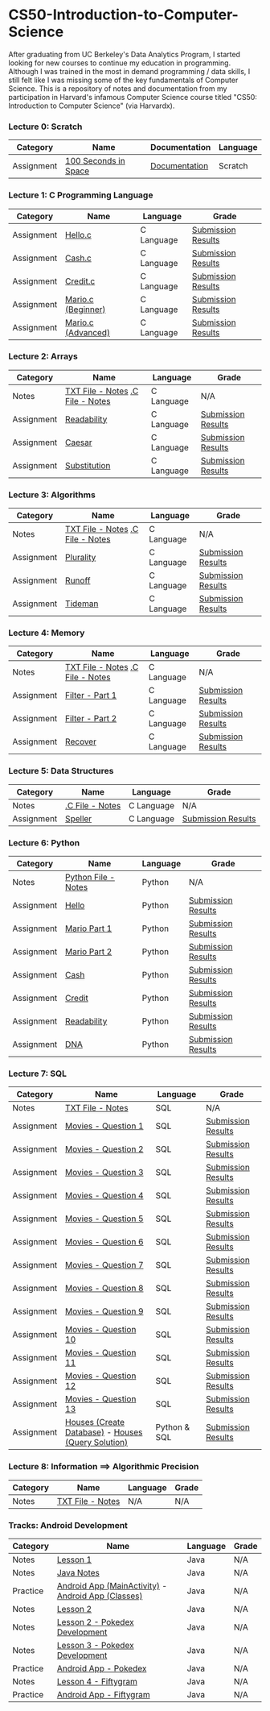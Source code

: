 # CS50-Introduction-to-Computer-Science
After graduating from UC Berkeley's Data Analytics Program, I started looking for new courses to continue my education in programming. Although I was trained in the most in demand programming / data skills, I still felt like I was missing some of the key fundamentals of Computer Science. This is a repository of notes and documentation from my participation in Harvard's infamous Computer Science course titled "CS50: Introduction to Computer Science" (via Harvardx).

### Lecture 0: Scratch
| Category | Name | Documentation | Language |
| ------------- | ------------- | ------------- | ------------- |
| Assignment | [100 Seconds in Space](https://scratch.mit.edu/projects/400619243/) | [Documentation](https://github.com/gianmillare/CS50-Introduction-to-Computer-Science/blob/master/lecture_0/100%20Seconds%20in%20Space.sb3) | Scratch |

### Lecture 1: C Programming Language
| Category | Name | Language | Grade |
| ------------- | ------------- | ------------- | ------------- |
| Assignment | [Hello.c](https://github.com/gianmillare/CS50-Introduction-to-Computer-Science/blob/master/lecture_1/pset1/hello/hello.c) | C Language | [Submission Results](https://github.com/gianmillare/CS50-Introduction-to-Computer-Science/blob/master/lecture_1/results/check50_hello/submission.png) |
| Assignment | [Cash.c](https://github.com/gianmillare/CS50-Introduction-to-Computer-Science/blob/master/lecture_1/pset1/cash/cash.c) | C Language | [Submission Results](https://github.com/gianmillare/CS50-Introduction-to-Computer-Science/blob/master/lecture_1/results/check50_cash/submission.png) |
| Assignment | [Credit.c](https://github.com/gianmillare/CS50-Introduction-to-Computer-Science/blob/master/lecture_1/pset1/credit/credit.c) | C Language | [Submission Results](https://github.com/gianmillare/CS50-Introduction-to-Computer-Science/blob/master/lecture_1/results/check50_credit/submission.png) |
| Assignment | [Mario.c (Beginner)](https://github.com/gianmillare/CS50-Introduction-to-Computer-Science/blob/master/lecture_1/pset1/mario/mario.c) | C Language | [Submission Results](https://github.com/gianmillare/CS50-Introduction-to-Computer-Science/blob/master/lecture_1/results/check50_mario1/submission.png) |
| Assignment | [Mario.c (Advanced)](https://github.com/gianmillare/CS50-Introduction-to-Computer-Science/blob/master/lecture_1/pset1/mario2/mario_pro.c) | C Language | [Submission Results](https://github.com/gianmillare/CS50-Introduction-to-Computer-Science/blob/master/lecture_1/results/check50_mario2/submission.png) |


### Lecture 2: Arrays
| Category | Name | Language | Grade |
| ------------- | ------------- | ------------- | ------------- |
| Notes | [TXT File - Notes](https://github.com/gianmillare/CS50-Introduction-to-Computer-Science/blob/master/lecture_2/notes/lecture_2_shorts.txt) [.C File - Notes](https://github.com/gianmillare/CS50-Introduction-to-Computer-Science/blob/master/lecture_2/notes/lecture_2.c) | C Language | N/A |
| Assignment | [Readability](https://github.com/gianmillare/CS50-Introduction-to-Computer-Science/blob/master/lecture_2/readability/readability.c) | C Language | [Submission Results](https://github.com/gianmillare/CS50-Introduction-to-Computer-Science/blob/master/lecture_2/results/check50_readability/submission.png) |
| Assignment | [Caesar](https://github.com/gianmillare/CS50-Introduction-to-Computer-Science/blob/master/lecture_2/caesar/caesar.c) | C Language | [Submission Results](https://github.com/gianmillare/CS50-Introduction-to-Computer-Science/blob/master/lecture_2/results/check50_caesar/submission.png) |
| Assignment | [Substitution](https://github.com/gianmillare/CS50-Introduction-to-Computer-Science/blob/master/lecture_2/substitution/substitution.c) | C Language | [Submission Results](https://github.com/gianmillare/CS50-Introduction-to-Computer-Science/blob/master/lecture_2/results/check50_substitution/submission.png) |

### Lecture 3: Algorithms
| Category | Name | Language | Grade |
| ------------- | ------------- | ------------- | ------------- |
| Notes | [TXT File - Notes](https://github.com/gianmillare/CS50-Introduction-to-Computer-Science/blob/master/lecture_3/notes/lecture_3.txt) [.C File - Notes](https://github.com/gianmillare/CS50-Introduction-to-Computer-Science/blob/master/lecture_3/notes/lecture_3.c) | C Language | N/A |
| Assignment | [Plurality](https://github.com/gianmillare/CS50-Introduction-to-Computer-Science/blob/master/lecture_3/plurality/plurality.c) | C Language | [Submission Results](https://github.com/gianmillare/CS50-Introduction-to-Computer-Science/blob/master/lecture_3/results/check50_plurality/submission.jpg) |
| Assignment | [Runoff](https://github.com/gianmillare/CS50-Introduction-to-Computer-Science/blob/master/lecture_3/runoff/runoff.c) | C Language | [Submission Results](https://github.com/gianmillare/CS50-Introduction-to-Computer-Science/blob/master/lecture_3/results/check50_runoff/submission.png) |
| Assignment | [Tideman](https://github.com/gianmillare/CS50-Introduction-to-Computer-Science/blob/master/lecture_3/tideman/tideman.c) | C Language | [Submission Results](https://github.com/gianmillare/CS50-Introduction-to-Computer-Science/blob/master/lecture_3/results/check50_tideman/submission.png) |

### Lecture 4: Memory
| Category | Name | Language | Grade |
| ------------- | ------------- | ------------- | ------------- |
| Notes | [TXT File - Notes](https://github.com/gianmillare/CS50-Introduction-to-Computer-Science/blob/master/lecture_4/notes/lecture_4.txt) [.C File - Notes](https://github.com/gianmillare/CS50-Introduction-to-Computer-Science/blob/master/lecture_4/notes/lecture_4.c) | C Language | N/A |
| Assignment | [Filter - Part 1](https://github.com/gianmillare/CS50-Introduction-to-Computer-Science/blob/master/lecture_4/filter_part_1/helpers.c) | C Language | [Submission Results](https://github.com/gianmillare/CS50-Introduction-to-Computer-Science/blob/master/lecture_4/results/check50_filter_1/submission.png) |
| Assignment | [Filter - Part 2](https://github.com/gianmillare/CS50-Introduction-to-Computer-Science/blob/master/lecture_4/filter_part_2/helpers.c) | C Language | [Submission Results](https://github.com/gianmillare/CS50-Introduction-to-Computer-Science/blob/master/lecture_4/results/check50_filter_2/submission.png) |
| Assignment | [Recover](https://github.com/gianmillare/CS50-Introduction-to-Computer-Science/blob/master/lecture_4/recover/recover.c) | C Language | [Submission Results](https://github.com/gianmillare/CS50-Introduction-to-Computer-Science/blob/master/lecture_4/results/check50_recover/submission.png) |

### Lecture 5: Data Structures
| Category | Name | Language | Grade |
| ------------- | ------------- | ------------- | ------------- |
| Notes | [.C File - Notes](https://github.com/gianmillare/CS50-Introduction-to-Computer-Science/blob/master/lecture_5/notes/lecture_5.c) | C Language | N/A |
| Assignment | [Speller](https://github.com/gianmillare/CS50-Introduction-to-Computer-Science/blob/master/lecture_5/speller/dictionary.c) | C Language | [Submission Results](https://github.com/gianmillare/CS50-Introduction-to-Computer-Science/blob/master/lecture_5/results/check50_speller/submission.png) |


### Lecture 6: Python
| Category | Name | Language | Grade |
| ------------- | ------------- | ------------- | ------------- |
| Notes | [Python File - Notes](https://github.com/gianmillare/CS50-Introduction-to-Computer-Science/blob/master/lecture_6/notes/lecture_6.py) | Python | N/A |
| Assignment | [Hello](https://github.com/gianmillare/CS50-Introduction-to-Computer-Science/blob/master/lecture_6/hello/hello.py) | Python | [Submission Results](https://github.com/gianmillare/CS50-Introduction-to-Computer-Science/blob/master/lecture_6/results/check50_hello/submission.png) |
| Assignment | [Mario Part 1](https://github.com/gianmillare/CS50-Introduction-to-Computer-Science/blob/master/lecture_6/mario1/mario.py) | Python | [Submission Results](https://github.com/gianmillare/CS50-Introduction-to-Computer-Science/blob/master/lecture_6/results/check50_mario1/submission.png) |
| Assignment | [Mario Part 2](https://github.com/gianmillare/CS50-Introduction-to-Computer-Science/blob/master/lecture_6/mario2/mario.py) | Python | [Submission Results](https://github.com/gianmillare/CS50-Introduction-to-Computer-Science/blob/master/lecture_6/results/check50_mario2/submission.png) |
| Assignment | [Cash](https://github.com/gianmillare/CS50-Introduction-to-Computer-Science/blob/master/lecture_6/cash/cash.py) | Python | [Submission Results](https://github.com/gianmillare/CS50-Introduction-to-Computer-Science/blob/master/lecture_6/results/check50_cash/submission.png) |
| Assignment | [Credit](https://github.com/gianmillare/CS50-Introduction-to-Computer-Science/blob/master/lecture_6/credit/credit.py) | Python | [Submission Results](https://github.com/gianmillare/CS50-Introduction-to-Computer-Science/blob/master/lecture_6/results/check50_credit/submission.png) |
| Assignment | [Readability](https://github.com/gianmillare/CS50-Introduction-to-Computer-Science/blob/master/lecture_6/readability/readability.py) | Python | [Submission Results](https://github.com/gianmillare/CS50-Introduction-to-Computer-Science/blob/master/lecture_6/results/check50_readability/submission.png) |
| Assignment | [DNA](https://github.com/gianmillare/CS50-Introduction-to-Computer-Science/blob/master/lecture_6/dna/dna.py) | Python | [Submission Results](https://github.com/gianmillare/CS50-Introduction-to-Computer-Science/blob/master/lecture_6/results/check50_dna/submission.png) |

### Lecture 7: SQL
| Category | Name | Language | Grade |
| ------------- | ------------- | ------------- | ------------- |
| Notes | [TXT File - Notes](https://github.com/gianmillare/CS50-Introduction-to-Computer-Science/blob/master/lecture_7/notes/lecture_7.txt) | SQL | N/A |
| Assignment | [Movies - Question 1](https://github.com/gianmillare/CS50-Introduction-to-Computer-Science/blob/master/lecture_7/movies/1.sql) | SQL | [Submission Results](https://github.com/gianmillare/CS50-Introduction-to-Computer-Science/blob/master/lecture_7/results/check50_movies/submission.png) |
| Assignment | [Movies - Question 2](https://github.com/gianmillare/CS50-Introduction-to-Computer-Science/blob/master/lecture_7/movies/2.sql) | SQL | [Submission Results](https://github.com/gianmillare/CS50-Introduction-to-Computer-Science/blob/master/lecture_7/results/check50_movies/submission.png) |
| Assignment | [Movies - Question 3](https://github.com/gianmillare/CS50-Introduction-to-Computer-Science/blob/master/lecture_7/movies/3.sql) | SQL | [Submission Results](https://github.com/gianmillare/CS50-Introduction-to-Computer-Science/blob/master/lecture_7/results/check50_movies/submission.png) |
| Assignment | [Movies - Question 4](https://github.com/gianmillare/CS50-Introduction-to-Computer-Science/blob/master/lecture_7/movies/4.sql) | SQL | [Submission Results](https://github.com/gianmillare/CS50-Introduction-to-Computer-Science/blob/master/lecture_7/results/check50_movies/submission.png) |
| Assignment | [Movies - Question 5](https://github.com/gianmillare/CS50-Introduction-to-Computer-Science/blob/master/lecture_7/movies/5.sql) | SQL | [Submission Results](https://github.com/gianmillare/CS50-Introduction-to-Computer-Science/blob/master/lecture_7/results/check50_movies/submission.png) |
| Assignment | [Movies - Question 6](https://github.com/gianmillare/CS50-Introduction-to-Computer-Science/blob/master/lecture_7/movies/6.sql) | SQL | [Submission Results](https://github.com/gianmillare/CS50-Introduction-to-Computer-Science/blob/master/lecture_7/results/check50_movies/submission.png) |
| Assignment | [Movies - Question 7](https://github.com/gianmillare/CS50-Introduction-to-Computer-Science/blob/master/lecture_7/movies/7.sql) | SQL | [Submission Results](https://github.com/gianmillare/CS50-Introduction-to-Computer-Science/blob/master/lecture_7/results/check50_movies/submission.png) |
| Assignment | [Movies - Question 8](https://github.com/gianmillare/CS50-Introduction-to-Computer-Science/blob/master/lecture_7/movies/8.sql) | SQL | [Submission Results](https://github.com/gianmillare/CS50-Introduction-to-Computer-Science/blob/master/lecture_7/results/check50_movies/submission.png) |
| Assignment | [Movies - Question 9](https://github.com/gianmillare/CS50-Introduction-to-Computer-Science/blob/master/lecture_7/movies/9.sql) | SQL | [Submission Results](https://github.com/gianmillare/CS50-Introduction-to-Computer-Science/blob/master/lecture_7/results/check50_movies/submission.png) |
| Assignment | [Movies - Question 10](https://github.com/gianmillare/CS50-Introduction-to-Computer-Science/blob/master/lecture_7/movies/10.sql) | SQL | [Submission Results](https://github.com/gianmillare/CS50-Introduction-to-Computer-Science/blob/master/lecture_7/results/check50_movies/submission.png) |
| Assignment | [Movies - Question 11](https://github.com/gianmillare/CS50-Introduction-to-Computer-Science/blob/master/lecture_7/movies/11.sql) | SQL | [Submission Results](https://github.com/gianmillare/CS50-Introduction-to-Computer-Science/blob/master/lecture_7/results/check50_movies/submission.png) |
| Assignment | [Movies - Question 12](https://github.com/gianmillare/CS50-Introduction-to-Computer-Science/blob/master/lecture_7/movies/12.sql) | SQL | [Submission Results](https://github.com/gianmillare/CS50-Introduction-to-Computer-Science/blob/master/lecture_7/results/check50_movies/submission.png) |
| Assignment | [Movies - Question 13](https://github.com/gianmillare/CS50-Introduction-to-Computer-Science/blob/master/lecture_7/movies/13.sql) | SQL | [Submission Results](https://github.com/gianmillare/CS50-Introduction-to-Computer-Science/blob/master/lecture_7/results/check50_movies/submission.png) |
| Assignment | [Houses (Create Database)](https://github.com/gianmillare/CS50-Introduction-to-Computer-Science/blob/master/lecture_7/houses/import.py) - [Houses (Query Solution)](https://github.com/gianmillare/CS50-Introduction-to-Computer-Science/blob/master/lecture_7/houses/roster.py) | Python & SQL | [Submission Results](https://github.com/gianmillare/CS50-Introduction-to-Computer-Science/blob/master/lecture_7/results/check50_houses/submission.png) |

### Lecture 8: Information ==> Algorithmic Precision
| Category | Name | Language | Grade |
| ------------- | ------------- | ------------- | ------------- |
| Notes | [TXT File - Notes](https://github.com/gianmillare/CS50-Introduction-to-Computer-Science/blob/master/lecture_8/lecture_8.txt) | N/A | N/A |

### Tracks: Android Development
| Category | Name | Language | Grade |
| ------------- | ------------- | ------------- | ------------- |
| Notes | [Lesson 1](https://github.com/gianmillare/CS50-Introduction-to-Computer-Science/blob/master/tracks/android_development/notes/lesson_1/android_dev_notes.txt) | Java | N/A |
| Notes | [Java Notes](https://github.com/gianmillare/CS50-Introduction-to-Computer-Science/blob/master/tracks/android_development/notes/lesson_1/java_notes.txt) | Java | N/A |
| Practice | [Android App (MainActivity)](https://github.com/gianmillare/CS50-Introduction-to-Computer-Science/blob/master/tracks/android_development/notes/lesson_1/JavaExample/app/src/main/java/com/example/javaexample/MainActivity.java) - [Android App (Classes)](https://github.com/gianmillare/CS50-Introduction-to-Computer-Science/blob/master/tracks/android_development/notes/lesson_1/JavaExample/app/src/main/java/com/example/javaexample/Track.java) | Java | N/A |
| Notes | [Lesson 2](https://github.com/gianmillare/CS50-Introduction-to-Computer-Science/blob/master/tracks/android_development/notes/lesson_2/notes.txt) | Java | N/A |
| Notes | [Lesson 2 - Pokedex Development](https://github.com/gianmillare/CS50-Introduction-to-Computer-Science/blob/master/tracks/android_development/notes/lesson_2/android_dev_notes_2.txt) | Java | N/A |
| Notes | [Lesson 3 - Pokedex Development](https://github.com/gianmillare/CS50-Introduction-to-Computer-Science/blob/master/tracks/android_development/notes/lesson_3/notes.txt) | Java | N/A |
| Practice | [Android App - Pokedex](https://github.com/gianmillare/Android-Pokedex) | Java | N/A |
| Notes | [Lesson 4 - Fiftygram](https://github.com/gianmillare/CS50-Introduction-to-Computer-Science/blob/master/tracks/android_development/notes/lesson_4/notes.txt) | Java | N/A |
| Practice | [Android App - Fiftygram](https://github.com/gianmillare/Android-Fiftygram) | Java | N/A |

